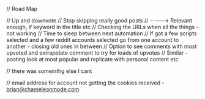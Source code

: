 // Road Map
 
 
// Up and downvote
// Stop skipping really good posts 
// -----> Relevant enough, if keyword in the title etc
// Checking the URLs when all the things - not working
// Time to sleep between next automation 
// If got a few scripts selected and a few reddit accounts selected go from one account to another - closing old ones in between
// Option to see comments with most upvoted and extrapolate comment to try for loads of upvotes
// Similar - posting look at most popular and replicate with personal content etc
 
// there was someinthg else I cant
 
// email address for account not getting the cookies received - brian@chameleonmode.com
